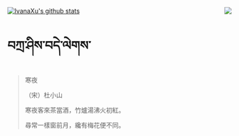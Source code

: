 [![IvanaXu's github stats](https://github-readme-stats.vercel.app/api?username=IvanaXu&show_icons=true&theme=vue-dark)](https://github.com/anuraghazra/github-readme-stats)
<img align="right" src="https://github-readme-stats.vercel.app/api/top-langs/?username=IvanaXu&langs_count=3&theme=graywhite" />
# བཀྲ་ཤིས་བདེ་ལེགས་
> 寒夜
> 
> （宋）杜小山
> 
> 寒夜客來茶當酒，竹爐湯沸火初紅。
> 
> 尋常一樣窗前月，纔有梅花便不同。
>